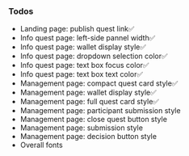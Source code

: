 ### Todos
- Landing page: publish quest link✅
- Info quest page: left-side pannel width✅
- Info quest page: wallet display style✅
- Info quest page: dropdown selection color✅
- Info quest page: text box focus color✅
- Info quest page: text box text color✅
- Management page: compact quest card style✅
- Management page: wallet display style✅
- Management page: full quest card style✅
- Management page: participant submission style
- Management page: close quest button style
- Management page: submission style
- Management page: decision button style
- Overall fonts